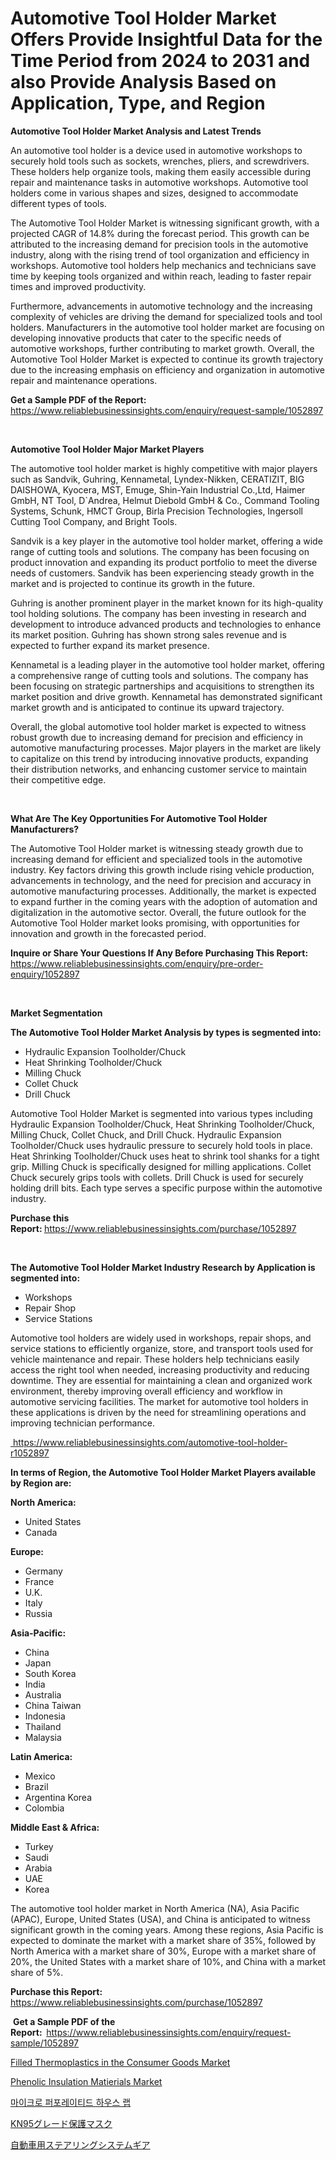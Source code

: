 <p><h1>Automotive Tool Holder Market Offers Provide Insightful Data for the Time Period from 2024 to 2031 and also Provide Analysis Based on Application, Type, and Region</h1></p><p><strong>Automotive Tool Holder Market Analysis and Latest Trends</strong></p>
<p><p>An automotive tool holder is a device used in automotive workshops to securely hold tools such as sockets, wrenches, pliers, and screwdrivers. These holders help organize tools, making them easily accessible during repair and maintenance tasks in automotive workshops. Automotive tool holders come in various shapes and sizes, designed to accommodate different types of tools.</p><p>The Automotive Tool Holder Market is witnessing significant growth, with a projected CAGR of 14.8% during the forecast period. This growth can be attributed to the increasing demand for precision tools in the automotive industry, along with the rising trend of tool organization and efficiency in workshops. Automotive tool holders help mechanics and technicians save time by keeping tools organized and within reach, leading to faster repair times and improved productivity.</p><p>Furthermore, advancements in automotive technology and the increasing complexity of vehicles are driving the demand for specialized tools and tool holders. Manufacturers in the automotive tool holder market are focusing on developing innovative products that cater to the specific needs of automotive workshops, further contributing to market growth. Overall, the Automotive Tool Holder Market is expected to continue its growth trajectory due to the increasing emphasis on efficiency and organization in automotive repair and maintenance operations.</p></p>
<p><strong>Get a Sample PDF of the Report:&nbsp;</strong> <a href="https://www.reliablebusinessinsights.com/enquiry/request-sample/1052897">https://www.reliablebusinessinsights.com/enquiry/request-sample/1052897</a></p>
<p>&nbsp;</p>
<p><strong>Automotive Tool Holder Major Market Players</strong></p>
<p><p>The automotive tool holder market is highly competitive with major players such as Sandvik, Guhring, Kennametal, Lyndex-Nikken, CERATIZIT, BIG DAISHOWA, Kyocera, MST, Emuge, Shin-Yain Industrial Co.,Ltd, Haimer GmbH, NT Tool, D`Andrea, Helmut Diebold GmbH & Co., Command Tooling Systems, Schunk, HMCT Group, Birla Precision Technologies, Ingersoll Cutting Tool Company, and Bright Tools.</p><p>Sandvik is a key player in the automotive tool holder market, offering a wide range of cutting tools and solutions. The company has been focusing on product innovation and expanding its product portfolio to meet the diverse needs of customers. Sandvik has been experiencing steady growth in the market and is projected to continue its growth in the future.</p><p>Guhring is another prominent player in the market known for its high-quality tool holding solutions. The company has been investing in research and development to introduce advanced products and technologies to enhance its market position. Guhring has shown strong sales revenue and is expected to further expand its market presence.</p><p>Kennametal is a leading player in the automotive tool holder market, offering a comprehensive range of cutting tools and solutions. The company has been focusing on strategic partnerships and acquisitions to strengthen its market position and drive growth. Kennametal has demonstrated significant market growth and is anticipated to continue its upward trajectory.</p><p>Overall, the global automotive tool holder market is expected to witness robust growth due to increasing demand for precision and efficiency in automotive manufacturing processes. Major players in the market are likely to capitalize on this trend by introducing innovative products, expanding their distribution networks, and enhancing customer service to maintain their competitive edge.</p></p>
<p>&nbsp;</p>
<p><strong>What Are The Key Opportunities For Automotive Tool Holder Manufacturers?</strong></p>
<p><p>The Automotive Tool Holder market is witnessing steady growth due to increasing demand for efficient and specialized tools in the automotive industry. Key factors driving this growth include rising vehicle production, advancements in technology, and the need for precision and accuracy in automotive manufacturing processes. Additionally, the market is expected to expand further in the coming years with the adoption of automation and digitalization in the automotive sector. Overall, the future outlook for the Automotive Tool Holder market looks promising, with opportunities for innovation and growth in the forecasted period.</p></p>
<p><strong>Inquire or Share Your Questions If Any Before Purchasing This Report:</strong> <a href="https://www.reliablebusinessinsights.com/enquiry/pre-order-enquiry/1052897">https://www.reliablebusinessinsights.com/enquiry/pre-order-enquiry/1052897</a></p>
<p>&nbsp;</p>
<p><strong>Market Segmentation</strong></p>
<p><strong>The Automotive Tool Holder Market Analysis by types is segmented into:</strong></p>
<p><ul><li>Hydraulic Expansion Toolholder/Chuck</li><li>Heat Shrinking Toolholder/Chuck</li><li>Milling Chuck</li><li>Collet Chuck</li><li>Drill Chuck</li></ul></p>
<p><p>Automotive Tool Holder Market is segmented into various types including Hydraulic Expansion Toolholder/Chuck, Heat Shrinking Toolholder/Chuck, Milling Chuck, Collet Chuck, and Drill Chuck. Hydraulic Expansion Toolholder/Chuck uses hydraulic pressure to securely hold tools in place. Heat Shrinking Toolholder/Chuck uses heat to shrink tool shanks for a tight grip. Milling Chuck is specifically designed for milling applications. Collet Chuck securely grips tools with collets. Drill Chuck is used for securely holding drill bits. Each type serves a specific purpose within the automotive industry.</p></p>
<p><strong>Purchase this Report:&nbsp;</strong><a href="https://www.reliablebusinessinsights.com/purchase/1052897">https://www.reliablebusinessinsights.com/purchase/1052897</a></p>
<p>&nbsp;</p>
<p><strong>The Automotive Tool Holder Market Industry Research by Application is segmented into:</strong></p>
<p><ul><li>Workshops</li><li>Repair Shop</li><li>Service Stations</li></ul></p>
<p><p>Automotive tool holders are widely used in workshops, repair shops, and service stations to efficiently organize, store, and transport tools used for vehicle maintenance and repair. These holders help technicians easily access the right tool when needed, increasing productivity and reducing downtime. They are essential for maintaining a clean and organized work environment, thereby improving overall efficiency and workflow in automotive servicing facilities. The market for automotive tool holders in these applications is driven by the need for streamlining operations and improving technician performance.</p></p>
<p><a href="https://www.reliablebusinessinsights.com/automotive-tool-holder-r1052897">&nbsp;https://www.reliablebusinessinsights.com/automotive-tool-holder-r1052897</a></p>
<p><strong>In terms of Region, the Automotive Tool Holder Market Players available by Region are:</strong></p>
<p>
    <p> <strong> North America: </strong>
        <ul>
            <li>United States</li>
            <li>Canada</li>
        </ul>
        </p> 
    <p> <strong> Europe: </strong>
        <ul>
            <li>Germany</li>
            <li>France</li>
            <li>U.K.</li>
            <li>Italy</li>
            <li>Russia</li>
        </ul>
        </p> 
    <p> <strong> Asia-Pacific: </strong>
        <ul>
            <li>China</li>
            <li>Japan</li>
            <li>South Korea</li>
            <li>India</li>
            <li>Australia</li>
            <li>China Taiwan</li>
            <li>Indonesia</li>
            <li>Thailand</li>
            <li>Malaysia</li>
        </ul>
        </p> 
    <p> <strong> Latin America: </strong>
        <ul>
            <li>Mexico</li>
            <li>Brazil</li>
            <li>Argentina Korea</li>
            <li>Colombia</li>
        </ul>
        </p> 
    <p> <strong> Middle East & Africa: </strong>
        <ul>
            <li>Turkey</li>
            <li>Saudi</li>
            <li>Arabia</li>
            <li>UAE</li>
            <li>Korea</li>
        </ul>
    </p>
    </p>
<p><p>The automotive tool holder market in North America (NA), Asia Pacific (APAC), Europe, United States (USA), and China is anticipated to witness significant growth in the coming years. Among these regions, Asia Pacific is expected to dominate the market with a market share of 35%, followed by North America with a market share of 30%, Europe with a market share of 20%, the United States with a market share of 10%, and China with a market share of 5%.</p></p>
<p><strong>Purchase this Report: </strong><a href="https://www.reliablebusinessinsights.com/purchase/1052897">https://www.reliablebusinessinsights.com/purchase/1052897</a></p>
<p>&nbsp;<strong>Get a Sample PDF of the Report:&nbsp;&nbsp;</strong><a href="https://www.reliablebusinessinsights.com/enquiry/request-sample/1052897">https://www.reliablebusinessinsights.com/enquiry/request-sample/1052897</a></p>
<p><strong></strong></p>
<p><p><a href="https://github.com/nicholepatriciadoylenwnrjr0/Market-Research-Report-List-2/blob/main/filled-thermoplastics-in-the-consumer-goods-market.md">Filled Thermoplastics in the Consumer Goods Market</a></p><p><a href="https://github.com/gamblestampleyjenny50m5sl6/Market-Research-Report-List-2/blob/main/phenolic-insulation-matierials-market.md">Phenolic Insulation Matierials Market</a></p><p><a href="https://github.com/berlianaparadilla48/Market-Research-Report-List-1/blob/main/388777184561.md">마이크로 퍼포레이티드 하우스 랩</a></p><p><a href="https://github.com/ycmtqqhvk3273/Market-Research-Report-List-2/blob/main/754276191234.md">KN95グレード保護マスク</a></p><p><a href="https://github.com/HershelKris/Market-Research-Report-List-1/blob/main/633467691724.md">自動車用ステアリングシステムギア</a></p></p>